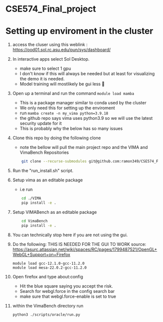# CSE574_Final_project

# Setting up enviroment in the cluster 
1. access the cluser using this weblink : https://ood01.sol.rc.asu.edu/pun/sys/dashboard/
2.  In interactive apps select Sol Desktop.  
    - make sure to select 1 gpu 
    - I don't know if this will always be needed but at least for visualizing the demo it is needed. 
    - Model training will mostlikely be gui less 🙂
3. Open up a terminal and run the command `module load mamba`
    - This is a package manager similar to conda used by the cluster 
    - We only need this for setting up the enviroment 
    - run `mamba create -n my_vima python=3.9.18` 
    - the github repo says vima uses python3.9 so we will use the latest security update for it
    - This is probably why the below has so many issues 
4. Clone this repo by doing  the following clone 
    - note the bellow will pull the main project repo and the VIMA and VimaBench Repositories 
    ```Bash 
        git clone --recurse-submodules git@github.com:ramon349/CSE574_Final_project.git
    ```
5. Run the "run_install.sh" script. 

6. Setup vima as an editable package 
    - i.e run   
    ```Bash
        cd ./VIMA
        pip install -e .
    ```
7. Setup VIMABench as an editable package
    ```Bash 
        cd VimaBench
        pip install -e .
    ``` 
8. You can technically stop here if you are not using the gui.
8. Do the following: THIS IS NEEDED FOR THE GUI TO WORK  source: https://asurc.atlassian.net/wiki/spaces/RC/pages/1799487521/OpenGL+WebGL+Support+on+Firefox
    ```
    module load gcc-12.1.0-gcc-11.2.0
    module load mesa-22.0.2-gcc-11.2.0
    ``` 
8. Open firefox and  type  about:config
    - Hit the blue square saying you accept the risk.  
    - Search for webgl.force  in the config search bar 
    - make sure that webgl.force-enable is set to true 
9.  within the VimaBench directory run
    ```bash
    python3 ./scripts/oracle/run.py 
    ```
